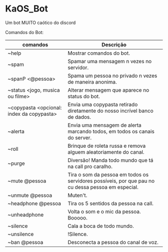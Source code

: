 # KaOS_Bot
Um bot MUITO caótico do discord

Comandos do Bot:

|comandos																		|Descrição|
|-------------------------------------------|---------------------------------------------------------------------------------------------------|
|~help 																			|Mostrar comandos do bot.|
|~spam <n> <mensagem>												|Spamar uma mensagem n vezes no servidor.|
|~spanP <n> <@pessoa> <mensagem>						|Spama um pessoa no privado n vezes de maneira anonima.|
|~status <jogo, musica ou filme> <mensagem>	|Alterar mensagem que aparece no status do bot.|
|~copypasta <opcional: index da copypasta>	|Envia uma copypasta retirado diretamente do nosso incrível banco de dados.|
|~alerta <mensagem>													|Envia uma mensagem de alerta marcando todos, em todos os canais do server.|
|~roll																			|Brinque de roleta russa e remova alguem aleatoriamente do canal.|
|~purge																			|Diversão! Manda todo mundo que tá na call pro caralho.|
|~mute @pessoa															|Tira o som da pessoa em todos os servidores possíveis, por que pau no cu dessa pessoa em especial.|
|~unmute @pessoa														|Muten't.|
|~headphone @pessoa													|Tira os 5 sentidos da pessoa na call.|
|~unheadphone																|Volta o som e o mic da pessoa. Booooo.|
|~silence																		|Cala a boca de todo mundo.|
|~unsilence																	|!Silence.|
|~ban @pessoa																|Desconecta a pessoa do canal de voz.|

